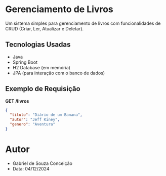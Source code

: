 # Gerenciamento de Livros
Um sistema simples para gerenciamento de livros com funcionalidades de CRUD (Criar, Ler, Atualizar e Deletar).

## Tecnologias Usadas
- Java
- Spring Boot
- H2 Database (em memória)
- JPA (para interação com o banco de dados)

## Exemplo de Requisição
**GET /livros**
```json
{
  "titulo": "Diário de um Banana",
  "autor": "Jeff Kiney",
  "genero": "Aventura"
}
```

# Autor
- Gabriel de Souza Conceição 
- Data: 04/12/2024